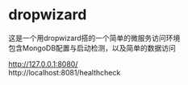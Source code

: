 # dropwizard
这是一个用dropwizard搭的一个简单的微服务访问环境<br>
包含MongoDB配置与启动检测，以及简单的数据访问

http://127.0.0.1:8080/ <BR>
http://localhost:8081/healthcheck
